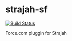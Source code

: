 # strajah-sf

[![Build Status](https://travis-ci.org/strajah/strajah-sf.svg?branch=master)](https://travis-ci.org/strajah/strajah-sf)

Force.com pluggin for Strajah
